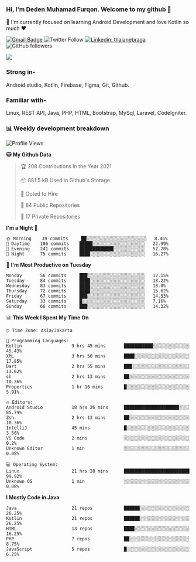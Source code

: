 ### Hi, I'm Deden Muhamad Furqon. Welcome to my github 👋

<!--
**furqoncreative/furqoncreative** is a ✨ _special_ ✨ repository because its `README.md` (this file) appears on your GitHub profile.

Here are some ideas to get you started:

- 🔭 I’m currently working on ...
- 👯 I’m looking to collaborate on ...
- 🤔 I’m looking for help with ...
- 💬 Ask me about ...
- 📫 How to reach me: ...
- 😄 Pronouns: ...
- ⚡ Fun fact: ...
-->

  🌱 I'm currently focused on learning Android Development and love Kotlin so much ❤ 

[![Gmail Badge](https://img.shields.io/badge/-furqoncreative24@gmail.com-c14438?style=flat-square&logo=Gmail&logoColor=white&link=mailto:furqoncreative24@gmail.com)](mailto:furqoncreative24@gmail.com)
![Twitter Follow](https://img.shields.io/twitter/follow/furqoncreative?label=Follow)
[![Linkedin: thaianebraga](https://img.shields.io/badge/-Deden_Muhamad_Furqon-blue?style=flat-square&logo=Linkedin&logoColor=white&link=https://www.linkedin.com/in/anmol-p-singh/)](https://www.linkedin.com/in/furqoncreative/)
![GitHub followers](https://img.shields.io/github/followers/furqoncreative?label=Follow&style=social)

<!--![Waka Readme](https://github.com/furqoncreative/furqoncreative/workflows/Waka%20Readme/badge.svg)-->

   <img src="https://github-readme-stats.sera5-dev.vercel.app/api?username=furqoncreative&hide=stars&show_icons=true&count_private=true&include_all_commits=true&title_color=#008080&icon_color=#008080&hide_border=true" width="">

### Strong in-

Android studio, Kotlin, Firebase, Figma, Git, Github.

### Familiar with-
Linux, REST API, Java, PHP, HTML, Bootstrap, MySql, Laravel, CodeIgniter.

### 📊 Weekly development breakdown

<!--START_SECTION:waka-->
![Profile Views](http://img.shields.io/badge/Profile%20Views-0-blue)

**🐱 My Github Data** 

> 🏆 208 Contributions in the Year 2021
 > 
> 📦 881.5 kB Used in Github's Storage 
 > 
> 💼 Opted to Hire
 > 
> 📜 84 Public Repositories 
 > 
> 🔑 17 Private Repositories  
 > 
**I'm a Night 🦉** 

```text
🌞 Morning    39 commits     ██░░░░░░░░░░░░░░░░░░░░░░░   8.46% 
🌆 Daytime    106 commits    █████░░░░░░░░░░░░░░░░░░░░   22.99% 
🌃 Evening    241 commits    █████████████░░░░░░░░░░░░   52.28% 
🌙 Night      75 commits     ████░░░░░░░░░░░░░░░░░░░░░   16.27%

```
📅 **I'm Most Productive on Tuesday** 

```text
Monday       56 commits     ███░░░░░░░░░░░░░░░░░░░░░░   12.15% 
Tuesday      84 commits     ████░░░░░░░░░░░░░░░░░░░░░   18.22% 
Wednesday    83 commits     ████░░░░░░░░░░░░░░░░░░░░░   18.0% 
Thursday     72 commits     ████░░░░░░░░░░░░░░░░░░░░░   15.62% 
Friday       67 commits     ███░░░░░░░░░░░░░░░░░░░░░░   14.53% 
Saturday     33 commits     █░░░░░░░░░░░░░░░░░░░░░░░░   7.16% 
Sunday       66 commits     ███░░░░░░░░░░░░░░░░░░░░░░   14.32%

```


📊 **This Week I Spent My Time On** 

```text
⌚︎ Time Zone: Asia/Jakarta

💬 Programming Languages: 
Kotlin                   9 hrs 45 mins       ███████████░░░░░░░░░░░░░░   45.43% 
XML                      3 hrs 50 mins       ████░░░░░░░░░░░░░░░░░░░░░   17.85% 
Dart                     2 hrs 55 mins       ███░░░░░░░░░░░░░░░░░░░░░░   13.62% 
sh                       2 hrs 13 mins       ██░░░░░░░░░░░░░░░░░░░░░░░   10.36% 
Properties               1 hr 16 mins        █░░░░░░░░░░░░░░░░░░░░░░░░   5.91%

🔥 Editors: 
Android Studio           18 hrs 26 mins      █████████████████████░░░░   85.79% 
Zsh                      2 hrs 13 mins       ██░░░░░░░░░░░░░░░░░░░░░░░   10.36% 
IntelliJ                 45 mins             █░░░░░░░░░░░░░░░░░░░░░░░░   3.56% 
VS Code                  2 mins              ░░░░░░░░░░░░░░░░░░░░░░░░░   0.2% 
Unknown Editor           1 min               ░░░░░░░░░░░░░░░░░░░░░░░░░   0.08%

💻 Operating System: 
Linux                    21 hrs 28 mins      █████████████████████████   99.92% 
Unknown OS               1 min               ░░░░░░░░░░░░░░░░░░░░░░░░░   0.08%

```

**I Mostly Code in Java** 

```text
Java                     21 repos            ██████░░░░░░░░░░░░░░░░░░░   26.25% 
Kotlin                   21 repos            ██████░░░░░░░░░░░░░░░░░░░   26.25% 
HTML                     13 repos            ████░░░░░░░░░░░░░░░░░░░░░   16.25% 
PHP                      7 repos             ██░░░░░░░░░░░░░░░░░░░░░░░   8.75% 
JavaScript               5 repos             █░░░░░░░░░░░░░░░░░░░░░░░░   6.25%

```



<!--END_SECTION:waka-->
